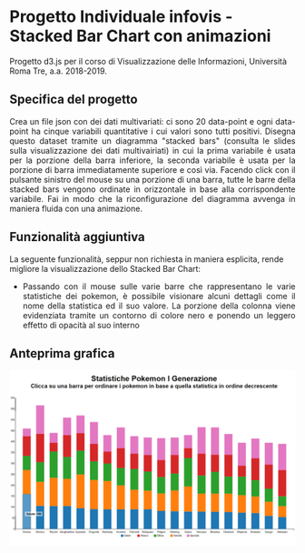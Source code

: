 # Progetto Individuale infovis - Stacked Bar Chart con animazioni
Progetto d3.js per il corso di Visualizzazione delle Informazioni, Università Roma Tre, a.a. 2018-2019.

## Specifica del progetto
<p align="justify">
Crea un file json con dei dati multivariati: ci sono 20 data-point e ogni data-point ha cinque variabili quantitative i cui valori sono tutti positivi. Disegna questo dataset tramite un diagramma "stacked bars" (consulta le slides sulla visualizzazione dei dati multivairiati) in cui la prima variabile è usata per la porzione della barra inferiore, la seconda variabile è usata per la porzione di barra immediatamente superiore e così via. Facendo click con il pulsante sinistro del mouse su una porzione di una barra, tutte le barre della stacked bars vengono ordinate in orizzontale in base alla corrispondente variabile. Fai in modo che la riconfigurazione del diagramma avvenga in maniera fluida con una animazione.
</p>

## Funzionalità aggiuntiva
La seguente funzionalità, seppur non richiesta in maniera esplicita, rende migliore la visualizzazione dello Stacked Bar Chart:
- <p align="justify"> Passando con il mouse sulle varie barre che rappresentano le varie statistiche dei pokemon, è possibile visionare alcuni dettagli come il nome della statistica ed il suo valore. La porzione della colonna viene evidenziata tramite un contorno di colore nero e ponendo un leggero effetto di opacità al suo interno </p>

## Anteprima grafica
![alt text](Anteprima_Grafica.png "Stacked Bar Chart")
